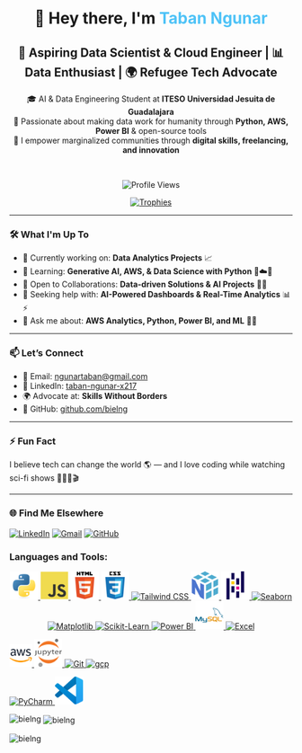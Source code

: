 <h1 align="center">👋 Hey there, I'm <span style="color:#4FC3F7;">Taban Ngunar</span></h1>

<h2 align="center">🚀 Aspiring Data Scientist & Cloud Engineer | 📊 Data Enthusiast | 🌍 Refugee Tech Advocate</h2>

<p align="center">
  🎓 AI & Data Engineering Student at <strong>ITESO Universidad Jesuita de Guadalajara</strong><br>
  🧠 Passionate about making data work for humanity through <strong>Python, AWS, Power BI</strong> & open-source tools<br>
  🤝 I empower marginalized communities through <strong>digital skills, freelancing, and innovation</strong>
</p>

<br>

<p align="center">
  <img src="https://komarev.com/ghpvc/?username=bielng&label=Profile%20views&color=0e75b6&style=flat" alt="Profile Views" />
</p>

<p align="center">
  <a href="https://github.com/ryo-ma/github-profile-trophy">
    <img src="https://github-profile-trophy.vercel.app/?username=bielng&theme=algolia&margin-w=15&margin-h=15&column=7" alt="Trophies" />
  </a>
</p>

---

### 🛠️ What I'm Up To

- 🔭 Currently working on: <strong>Data Analytics Projects</strong> 📈  
- 🌱 Learning: <strong>Generative AI, AWS, & Data Science with Python</strong> 🤖☁️🐍  
- 👯 Open to Collaborations: <strong>Data-driven Solutions & AI Projects</strong> 🤝💡  
- 🤔 Seeking help with: <strong>AI-Powered Dashboards & Real-Time Analytics</strong> 📊⚡  
- 💬 Ask me about: <strong>AWS Analytics, Python, Power BI, and ML</strong> 🧠📌  

---

### 📫 Let’s Connect

- 📧 Email: <a href="mailto:ngunartaban@gmail.com">ngunartaban@gmail.com</a>  
- 💼 LinkedIn: <a href="https://www.linkedin.com/in/taban-ngunar-x217/" target="_blank">taban-ngunar-x217</a>  
- 🌍 Advocate at: <strong>Skills Without Borders</strong>  
- 🧪 GitHub: <a href="https://github.com/bielng" target="_blank">github.com/bielng</a>

---

### ⚡ Fun Fact  
I believe tech can change the world 🌎 — and I love coding while watching sci-fi shows 🚀👨‍💻🎬

---

<h3 align="left">🌐 Find Me Elsewhere</h3>
<p align="left">
  <a href="https://www.linkedin.com/in/taban-ngunar-x217/" target="blank"><img align="center" src="https://cdn.jsdelivr.net/npm/simple-icons@v5/icons/linkedin.svg" alt="LinkedIn" height="30" width="30" /></a>
  <a href="mailto:ngunartaban@gmail.com"><img align="center" src="https://cdn.jsdelivr.net/npm/simple-icons@v5/icons/gmail.svg" alt="Gmail" height="30" width="30" /></a>
  <a href="https://github.com/bielng" target="blank"><img align="center" src="https://cdn.jsdelivr.net/npm/simple-icons@v5/icons/github.svg" alt="GitHub" height="30" width="30" /></a>
</p>


<h3 align="left">Languages and Tools:</h3>
<p align="center">
  <!-- Programming Languages -->
  <a href="https://www.python.org" target="_blank" rel="noreferrer">
    <img src="https://raw.githubusercontent.com/devicons/devicon/master/icons/python/python-original.svg" alt="Python" width="50" height="50"/>
  </a>
  <a href="https://developer.mozilla.org/en-US/docs/Web/JavaScript" target="_blank" rel="noreferrer">
    <img src="https://raw.githubusercontent.com/devicons/devicon/master/icons/javascript/javascript-original.svg" alt="JavaScript" width="50" height="50"/>
  </a>
  <a href="https://www.w3.org/html/" target="_blank" rel="noreferrer">
    <img src="https://raw.githubusercontent.com/devicons/devicon/master/icons/html5/html5-original-wordmark.svg" alt="HTML5" width="50" height="50"/>
  </a>
  <a href="https://www.w3schools.com/css/" target="_blank" rel="noreferrer">
    <img src="https://raw.githubusercontent.com/devicons/devicon/master/icons/css3/css3-original-wordmark.svg" alt="CSS3" width="50" height="50"/>
  </a>
  <a href="https://tailwindcss.com/" target="_blank" rel="noreferrer">
    <img src="https://www.vectorlogo.zone/logos/tailwindcss/tailwindcss-icon.svg" alt="Tailwind CSS" width="50" height="50"/>
  </a>

  <!-- Data Science Libraries -->
  <a href="https://numpy.org/" target="_blank" rel="noreferrer">
    <img src="https://raw.githubusercontent.com/devicons/devicon/master/icons/numpy/numpy-original.svg" alt="NumPy" width="50" height="50"/>
  </a>
  <a href="https://pandas.pydata.org/" target="_blank" rel="noreferrer">
    <img src="https://raw.githubusercontent.com/devicons/devicon/master/icons/pandas/pandas-original.svg" alt="Pandas" width="50" height="50"/>
  </a>
  <a href="https://seaborn.pydata.org/" target="_blank" rel="noreferrer">
    <img src="https://seaborn.pydata.org/_images/logo-mark-lightbg.svg" alt="Seaborn" width="50" height="50"/>
  </a>
  <a href="https://matplotlib.org/" target="_blank" rel="noreferrer">
    <img src="https://matplotlib.org/_static/images/logo2.svg" alt="Matplotlib" width="50" height="50"/>
  </a>
  <a href="https://scikit-learn.org/" target="_blank" rel="noreferrer">
    <img src="https://upload.wikimedia.org/wikipedia/commons/0/05/Scikit_learn_logo_small.svg" alt="Scikit-Learn" width="50" height="50"/>
  </a>

  <!-- BI/Analytics & Databases -->
  <a href="https://powerbi.microsoft.com/" target="_blank" rel="noreferrer">
    <img src="https://www.vectorlogo.zone/logos/microsoft_powerbi/microsoft_powerbi-icon.svg" alt="Power BI" width="50" height="50"/>
  </a>
  <a href="https://www.mysql.com/" target="_blank" rel="noreferrer">
    <img src="https://raw.githubusercontent.com/devicons/devicon/master/icons/mysql/mysql-original-wordmark.svg" alt="MySQL" width="50" height="50"/>
  </a>
  <a href="https://www.microsoft.com/en-us/microsoft-365/excel" target="_blank" rel="noreferrer">
    <img src="https://cdn.worldvectorlogo.com/logos/microsoft-excel-2013.svg" alt="Excel" width="50" height="50"/>
  </a>

  <!-- Tools & IDEs -->
  <a href="https://aws.amazon.com" target="_blank" rel="noreferrer"> <img src="https://raw.githubusercontent.com/devicons/devicon/master/icons/amazonwebservices/amazonwebservices-original-wordmark.svg" alt="aws" width="40" height="40"/>
    </a>
  <a href="https://jupyter.org/" target="_blank" rel="noreferrer">
    <img src="https://raw.githubusercontent.com/devicons/devicon/master/icons/jupyter/jupyter-original-wordmark.svg" alt="Jupyter" width="50" height="50"/>
  </a>
  <a href="https://git-scm.com/" target="_blank" rel="noreferrer">
    <img src="https://www.vectorlogo.zone/logos/git-scm/git-scm-icon.svg" alt="Git" width="50" height="50"/>
  </a>
 <a href="https://cloud.google.com" target="_blank" rel="noreferrer"> <img src="https://www.vectorlogo.zone/logos/google_cloud/google_cloud-icon.svg" alt="gcp" width="40" height="40"/> </a> 
 
  <a href="https://www.jetbrains.com/pycharm/" target="_blank" rel="noreferrer">
    <img src="https://resources.jetbrains.com/storage/products/pycharm/img/meta/pycharm_logo_300x300.png" alt="PyCharm" width="50" height="50"/>
  </a>
  <a href="https://code.visualstudio.com/" target="_blank" rel="noreferrer">
    <img src="https://raw.githubusercontent.com/devicons/devicon/master/icons/vscode/vscode-original.svg" alt="VS Code" width="50" height="50"/>
  </a>
</p>



<p><img align="left" src="https://github-readme-stats.vercel.app/api/top-langs?username=bielng&show_icons=true&locale=en&layout=compact" alt="bielng" /></p>

<p>&nbsp;<img align="center" src="https://github-readme-stats.vercel.app/api?username=bielng&show_icons=true&locale=en" alt="bielng" /></p>

<p><img align="center" src="https://github-readme-streak-stats.herokuapp.com/?user=bielng&" alt="bielng" /></p>

